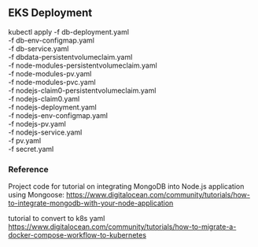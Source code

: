 ## EKS Deployment

kubectl apply -f db-deployment.yaml \
  -f db-env-configmap.yaml \
  -f db-service.yaml \
  -f dbdata-persistentvolumeclaim.yaml \
  -f node-modules-persistentvolumeclaim.yaml \
  -f node-modules-pv.yaml \
  -f node-modules-pvc.yaml \
  -f nodejs-claim0-persistentvolumeclaim.yaml \
  -f nodejs-claim0.yaml \
  -f nodejs-deployment.yaml \
  -f nodejs-env-configmap.yaml \
  -f nodejs-pv.yaml \
  -f nodejs-service.yaml \
  -f pv.yaml \
  -f secret.yaml

### Reference
Project code for tutorial on integrating MongoDB into Node.js application using Mongoose: https://www.digitalocean.com/community/tutorials/how-to-integrate-mongodb-with-your-node-application

tutorial to convert to k8s yaml
https://www.digitalocean.com/community/tutorials/how-to-migrate-a-docker-compose-workflow-to-kubernetes